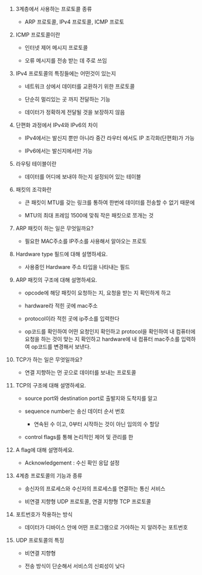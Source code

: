 1. 3계층에서 사용하는 프로토콜 종류
   
   - ARP 프로토콜, IPv4 프로토콜, ICMP 프로토

2. ICMP 프로토콜이란
   
   - 인터넷 제어 메시지 프로토콜
   
   - 오류 메시지를 전송 받는 데 주로 쓰임

3. IPv4 프로토콜의 특징들에는 어떤것이 있는지
   
   - 네트워크 상에서 데이터를 교환하기 위한 프로토콜
   
   - 단순히 멀리있는 곳 까지 전달하는 기능
   
   - 데이터가 정확하게 전달될 것을 보장하지 않음

4. 단편화 과정에서 IPv4와 IPv6의 차이
   
   - IPv4에서는 발신지 뿐만 아니라 중간 라우터 에서도 IP 조각화(단편화)가 가능
   
   - IPv6에서는 발신지에서만 가능

5. 라우팅 테이블이란
   
   - 데이터를 어디에 보내야 하는지 설정되어 있는 테이블

6. 패킷의 조각화란
   
   - 큰 패킷이 MTU를 갖는 링크를 통하여 한번에 데이터를 전송할 수 없기 때문에
   
   - MTU의 최대 프레임 1500에 맞춰 작은 패킷으로 쪼개는 것

7. ARP 패킷이 하는 일은 무엇일까요?
   
   - 필요한 MAC주소를 IP주소를 사용해서 알아오는 프로토

8. Hardware type 필드에 대해 설명하세요.
   
   - 사용중인 Hardware 주소 타입을 나타내는 필드

9. ARP 패킷의 구조에 대해 설명하세요.
   
   - opcode에 해당 패킷이 요청하는 지, 요청을 받는 지 확인하게 하고
   
   - hardware라 적힌 곳에 mac주소
   
   - protocol이라 적힌 곳에 ip주소를 입력한다
   
   - op코드를 확인하여 어떤 요청인지 확인하고 protocol을 확인하여 내 컴퓨터에 요청을 하는 것이 맞는 지 확인하고 hardware에 내 컴퓨터 mac주소를 입력하여 op코드를 변경해서 보낸다.

10. TCP가 하는 일은 무엇일까요?
    
    - 연결 지향하는 먼 곳으로 데이터를 보내는 프로토콜

11. TCP의 구조에 대해 설명하세요.
    
    - source port와 destination port로 출발지와 도착지를 알고
    
    - sequence number는 송신 데이터 순서 번호
      
      - 연속된 수 이고, 0부터 시작하는 것이 아닌 임의의 수 할당
    
    - control flags를 통해 논리적인 제어 및 관리를 한

12. A flag에 대해 설명하세요.
    
    - Acknowledgement : 수신 확인 응답 설정

13. 4계층 프로토콜의 기능과 종류
    
    - 송신자의 프로세스와 수신자의 프로세스를 연결하는 통신 서비스
    
    - 비연결 지향형 UDP 프로토콜, 연결 지향형 TCP 프로토콜

14. 포트번호가 작용하는 방식
    
    - 데이터가 디바이스 안에 어떤 프로그램으로 가야하는 지 알려주는 포트번호

15. UDP 프로토콜의 특징
    
    - 비연결 지향형
    
    - 전송 방식이 단순해서 서비스의 신뢰성이 낮다
